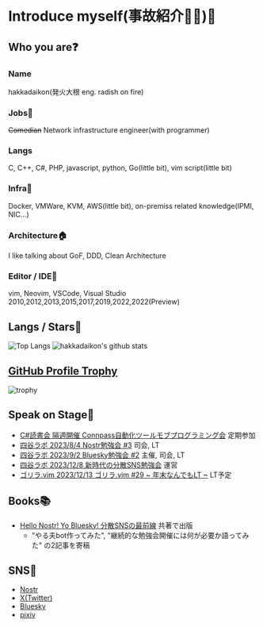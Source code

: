 # Introduce myself(事故紹介🌟🚙)👋  
  
## Who you are❓  

### Name  
hakkadaikon(発火大根 eng. radish on fire)  
  
### Jobs🔭  
~~Comedian~~ Network infrastructure engineer(with programmer)
  
### Langs  
C, C++, C#, PHP, javascript, python, Go(little bit), vim script(little bit)  
  
### Infra🔧  
Docker, VMWare, KVM, AWS(little bit), on-premiss related knowledge(IPMI, NIC...)  
  
### Architecture🏠  
I like talking about GoF, DDD, Clean Architecture  
  
### Editor / IDE📝  
vim, Neovim, VSCode, Visual Studio 2010,2012,2013,2015,2017,2019,2022,2022(Preview)  

## Langs / Stars🌟

![Top Langs](https://github-readme-stats.vercel.app/api/top-langs/?username=Hakkadaikon&hide=html)
![hakkadaikon's github stats](https://github-readme-stats.vercel.app/api?username=Hakkadaikon&show_icons=true&count_private=true&line_height=40)  

## [GitHub Profile Trophy](https://github.com/ryo-ma/github-profile-trophy)  

![trophy](https://github-profile-trophy.vercel.app/?username=Hakkadaikon&theme=onedark)  

## Speak on Stage👨  
  
* [C#読書会   隔週開催   Connpass自動化ツールモブプログラミング会](https://cs-reading.connpass.com) 定期参加  
* [四谷ラボ   2023/8/4   Nostr勉強会 #3](https://428lab.connpass.com/event/290514/) 司会, LT  
* [四谷ラボ   2023/9/2   Bluesky勉強会 #2](https://428lab.connpass.com/event/293255/) 主催, 司会, LT  
* [四谷ラボ   2023/12/8  新時代の分散SNS勉強会](https://428lab.connpass.com/event/300313/) 運営  
* [ゴリラ.vim 2023/12/13 ゴリラ.vim #29 ~ 年末なんでもLT ~](https://428lab.connpass.com/event/301953/) LT予定  
  
## Books📚  
  
* [Hello Nostr! Yo Bluesky! 分散SNSの最前線](https://techbookfest.org/product/6quLEm85cpd4TMJR17xnVF?productVariantID=kgmgxRsKgbVruvRd2zV1sp) 共著で出版  
  * "やる夫bot作ってみた", "継続的な勉強会開催には何が必要か語ってみた" の2記事を寄稿  

## SNS📱  
  
* [Nostr](https://nostter.vercel.app/hakkadaikon@iris.to)  
* [X(Twitter)](https://twitter.com/hakkadaikon)  
* [Bluesky](https://bsky.app/profile/hakkadaikon.bsky.social)  
* [pixiv](https://www.pixiv.net/users/1600322)  
  
<!--
**Hakkadaikon/hakkadaikon** is a ✨ _special_ ✨ repository because its `README.md` (this file) appears on your GitHub profile.

Here are some ideas to get you started:

- 🔭 I’m currently working on ...
- 🌱 I’m currently learning ...
- 👯 I’m looking to collaborate on ...
- 🤔 I’m looking for help with ...
- 💬 Ask me about ...
- 📫 How to reach me: ...
- 😄 Pronouns: ...
- ⚡ Fun fact: ...
-->
